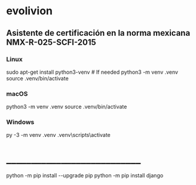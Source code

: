 # evolivion
## Asistente de certificación en la norma mexicana NMX-R-025-SCFI-2015

### Linux
  sudo apt-get install python3-venv    # If needed
  python3 -m venv .venv
  source .venv/bin/activate

### macOS
  python3 -m venv .venv
  source .venv/bin/activate

### Windows
  py -3 -m venv .venv
  .venv\scripts\activate

# ___________________________
  python -m pip install --upgrade pip
  python -m pip install django
